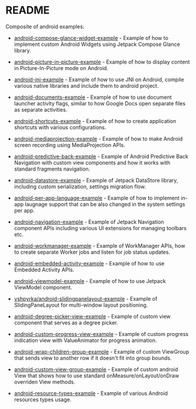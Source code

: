 # README #

Composite of android examples:

* [android-compose-glance-widget-example](https://github.com/vshpyrka/android-compose-glance-widget-example) - Example of how to implement custom Android Widgets using Jetpack Compose Glance library.

* [android-picture-in-picture-example](https://github.com/vshpyrka/android-picture-in-picture-example) - Example of how to display content in Picture-In-Picture mode on Android.

* [android-jni-example](https://github.com/vshpyrka/android-jni-example) - Example of how to use JNI on Android, compile various native libraries and include them to android project.

* [android-documents-example](https://github.com/vshpyrka/android-documents-example) - Example of how to use document launcher activity flags, similar to how Google Docs open separate files as separate activities.

* [android-shortcuts-example](https://github.com/vshpyrka/android-shortcuts-example) - Example of how to create application shortcuts with various configurations.

* [android-mediaprojection-example](https://github.com/vshpyrka/android-mediaprojection-example) - Example of how to make Android screen recording using MediaProjection APIs.

* [android-predictive-back-example](https://github.com/vshpyrka/android-predictive-back-example) - Example of Android Predictive Back Navigation with custom view components and how it works with standard fragments navigation.

* [android-datastore-example](https://github.com/vshpyrka/android-datastore-example) - Example of Jetpack DataStore library, including custom serialization, settings migration flow.

* [android-per-app-language-example](https://github.com/vshpyrka/android-per-app-language-example) - Example of how to implement in-app laugnage support that can be also changed in the system settings per app.

* [android-navigation-example](https://github.com/vshpyrka/android-navigation-example) - Example of Jetpack Navigation component APIs including various UI extensions for managing toolbars etc.

* [android-workmanager-example](https://github.com/vshpyrka/android-workmanager-example) - Example of WorkManager APIs, how to create separate Worker jobs and listen for job status updates.

* [android-embedded-activity-example](https://github.com/vshpyrka/android-embedded-activity-example) - Example of how to use Embedded Activity APIs.

* [android-viewmodel-example](https://github.com/vshpyrka/android-viewmodel-example) - Example of how to use Jetpack ViewModel component.

* [vshpyrka/android-slidingpanelayout-example](https://github.com/vshpyrka/android-slidingpanelayout-example) - Example of SlidingPaneLayout for multi-window layout positioning.

* [android-degree-picker-view-example](https://github.com/vshpyrka/android-degree-picker-view-example) - Example of custom view component that serves as a degree picker.

* [android-custom-progress-view-example](https://github.com/vshpyrka/android-custom-progress-view-example) - Example of custom progress indication view with ValueAnimator for progress animation.

* [android-wrap-children-group-example](https://github.com/vshpyrka/android-wrap-children-group-example) - Example of custom ViewGroup that sends view to another row if it doesn't fit into group bounds.

* [android-custom-view-group-example](https://github.com/vshpyrka/android-custom-view-group-example) - Example of custom android View that shows how to use standard onMeasure/onLayout/onDraw overriden View methods.

* [android-resource-types-example](https://github.com/vshpyrka/android-resource-types-example) - Example of various Android resources types usage.


